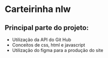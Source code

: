 # Carteirinha nlw 

<h2>Principal parte do projeto:</h2>

<ul>
    <li>Utilização da API do Git Hub</li>
    <li>Conceitos de css, html e javascript</li>
    <li>Utilização do figma para a produção do site</li>
</ul>
